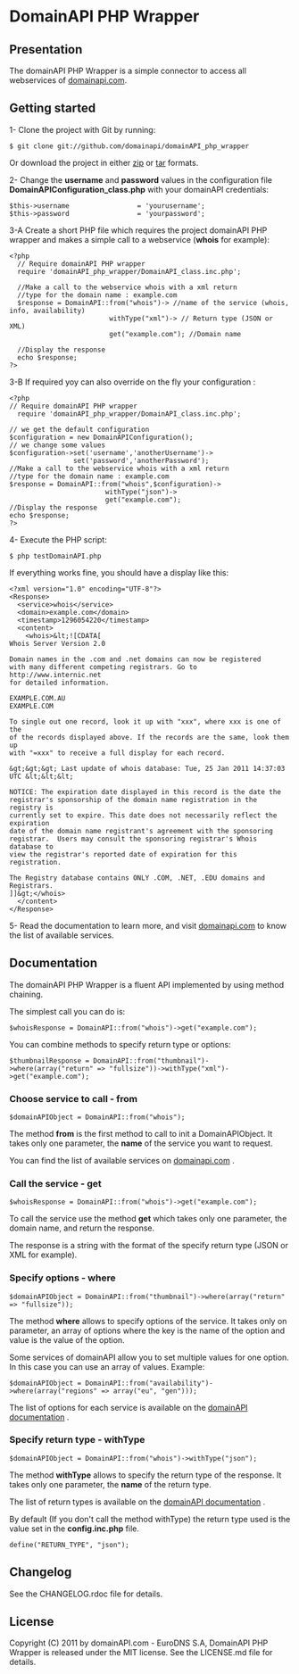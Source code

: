 # DomainAPI PHP Wrapper #

## Presentation ##

The domainAPI PHP Wrapper is a simple connector to access all webservices of [domainapi.com](http://domainapi.com "domainapi.com").

## Getting started ##

1- Clone the project with Git by running:

    $ git clone git://github.com/domainapi/domainAPI_php_wrapper
   
   Or download the project in either [zip](https://github.com/domainapi/domainAPI_php_wrapper/zipball/master "Download in zip format") or [tar](https://github.com/domainapi/domainAPI_php_wrapper/tarball/master "Download in tar format") formats. 

2- Change the **username** and **password** values in the configuration file **DomainAPIConfiguration_class.php** with your domainAPI credentials:

    $this->username					= 'yourusername';
	$this->password					= 'yourpassword';
	
3-A Create a short PHP file which requires the project domainAPI PHP wrapper and makes a simple call to a webservice (**whois** for example):

    <?php
      // Require domainAPI PHP wrapper
      require 'domainAPI_php_wrapper/DomainAPI_class.inc.php';

      //Make a call to the webservice whois with a xml return 
      //type for the domain name : example.com
      $response = DomainAPI::from("whois")-> //name of the service (whois, info, availability) 
                             withType("xml")-> // Return type (JSON or XML)
                             get("example.com"); //Domain name
      
      //Display the response
      echo $response;
    ?>
	
3-B If required yoy can also override on the fly your configuration :
	
	<?php
	// Require domainAPI PHP wrapper
      require 'domainAPI_php_wrapper/DomainAPI_class.inc.php';
	  
	// we get the default configuration
	$configuration = new DomainAPIConfiguration();
	// we change some values
	$configuration->set('username','anotherUsername')->
					set('password','anotherPassword');
	//Make a call to the webservice whois with a xml return 
	//type for the domain name : example.com
	$response = DomainAPI::from("whois",$configuration)->
							withType("json")->
							get("example.com");
	//Display the response
	echo $response;
	?>

4- Execute the PHP script:

    $ php testDomainAPI.php
    
   If everything works fine, you should have a display like this:
   
    <?xml version="1.0" encoding="UTF-8"?>
    <Response>
      <service>whois</service>
      <domain>example.com</domain>
      <timestamp>1296054220</timestamp>
      <content>
        <whois>&lt;![CDATA[
    Whois Server Version 2.0

    Domain names in the .com and .net domains can now be registered
    with many different competing registrars. Go to http://www.internic.net
    for detailed information.

    EXAMPLE.COM.AU
    EXAMPLE.COM

    To single out one record, look it up with "xxx", where xxx is one of the
    of the records displayed above. If the records are the same, look them up
    with "=xxx" to receive a full display for each record.

    &gt;&gt;&gt; Last update of whois database: Tue, 25 Jan 2011 14:37:03 UTC &lt;&lt;&lt;

    NOTICE: The expiration date displayed in this record is the date the 
    registrar's sponsorship of the domain name registration in the registry is 
    currently set to expire. This date does not necessarily reflect the expiration 
    date of the domain name registrant's agreement with the sponsoring 
    registrar.  Users may consult the sponsoring registrar's Whois database to 
    view the registrar's reported date of expiration for this registration.
    
    The Registry database contains ONLY .COM, .NET, .EDU domains and
    Registrars.
    ]]&gt;</whois>
      </content>
    </Response>

5- Read the documentation to learn more, and visit [domainapi.com](http://domainapi.com "domainapi.com") to know the list of available services.

## Documentation ##

The domainAPI PHP Wrapper is a fluent API implemented by using method chaining.

The simplest call you can do is:

    $whoisResponse = DomainAPI::from("whois")->get("example.com");

You can combine methods to specify return type or options:
    
    $thumbnailResponse = DomainAPI::from("thumbnail")->where(array("return" => "fullsize"))->withType("xml")->get("example.com");

### Choose service to call - from ###

    $domainAPIObject = DomainAPI::from("whois");

The method **from** is the first method to call to init a DomainAPIObject. It takes only one parameter, the **name** of the service you want to request.

You can find the list of available services on [domainapi.com](http://domainapi.com "domainapi.com") .

### Call the service - get ###

    $whoisResponse = DomainAPI::from("whois")->get("example.com");

To call the service use the method **get** which takes only one parameter, the domain name, and return the response. 

The response is a string with the format of the specify return type (JSON or XML for example).

### Specify options - where ###

    $domainAPIObject = DomainAPI::from("thumbnail")->where(array("return" => "fullsize"));

The method **where** allows to specify options of the service. It takes only on parameter, an array of options where the key is the name of the option and value is the value of the option.

Some services of domainAPI allow you to set multiple values for one option. In this case you can use an array of values. Example:

    $domainAPIObject = DomainAPI::from("availability")->where(array("regions" => array("eu", "gen")));

The list of options for each service is available on the [domainAPI documentation](http://domainapi.com/documentation.html "domainAPI documentation") .

### Specify return type - withType ###

    $domainAPIObject = DomainAPI::from("whois")->withType("json");

The method **withType** allows to specify the return type of the response. It takes only one parameter, the **name** of the return type.

The list of return types is available on the [domainAPI documentation](http://domainapi.com/documentation.html "domainAPI documentation") .

By default (If you don't call the method withType) the return type used is the value set in the **config.inc.php** file.

    define("RETURN_TYPE", "json");

## Changelog ##

See the CHANGELOG.rdoc file for details.

## License ##

Copyright (C) 2011 by domainAPI.com - EuroDNS S.A, DomainAPI PHP Wrapper is released under the MIT license.
See the LICENSE.md file for details.
